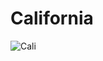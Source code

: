 # California
  ![Cali](https://user-images.githubusercontent.com/47414872/60318904-ac446200-99af-11e9-956d-378f7d211737.PNG)
